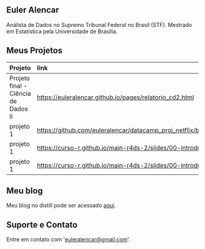 ## Euler Alencar

Análista de Dados no Supremo Tribunal Federal no Brasil (STF). Mestrado em Estatística pela Universidade de Brasília.

## Meus Projetos

| Projeto                            | link                                                                       |
|:-----------------------------------|:---------------------------------------------------------------------------|
| Projeto final - Ciência de Dados II| <https://euleralencar.github.io/pages/relatorio_cd2.html> |
| projeto 1                          | <https://github.com/euleralencar/datacamp_proj_netflix/blob/main/Investigating_Netflix_Movies.ipynb> |
| projeto 1                          | <https://curso-r.github.io/main-r4ds-2/slides/00-introducao-ao-curso.html> |
| projeto 1                          | <https://curso-r.github.io/main-r4ds-2/slides/00-introducao-ao-curso.html> |


## Meu blog

Meu blog no distill pode ser acessado [aqui](https://euleralencar.github.io/portfolioeuler/).

## Suporte e Contato

Entre em contato com 'euleralencar@gmail.com'. 

